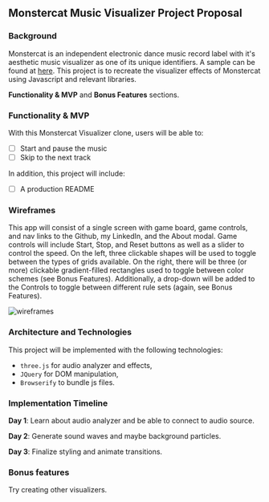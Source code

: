 ## Monstercat Music Visualizer Project Proposal

### Background

Monstercat is an independent electronic dance music record label with it's aesthetic music visualizer as one of its unique identifiers. A sample can be found at [here](https://www.youtube.com/watch?v=p13lhwtSaQc).
This project is to recreate the visualizer effects of Monstercat using Javascript and relevant libraries.

 **Functionality & MVP** and **Bonus Features** sections.  

### Functionality & MVP  

With this Monstercat Visualizer clone, users will be able to:

- [ ] Start and pause the music
- [ ] Skip to the next track

In addition, this project will include:

- [ ] A production README

### Wireframes

This app will consist of a single screen with game board, game controls, and nav links to the Github, my LinkedIn,
and the About modal.  Game controls will include Start, Stop, and Reset buttons as well as a slider to control the speed.  On the left, three clickable shapes will be used to toggle between the types of grids available.  On the right, there will be three (or more) clickable gradient-filled rectangles used to toggle between color schemes (see Bonus Features).  Additionally, a drop-down will be added to the Controls to toggle between different rule sets (again, see Bonus Features).

![wireframes](https://github.com/yuangaonyc/music-visualizer/blob/master/wireframe.png)

### Architecture and Technologies

This project will be implemented with the following technologies:

- `three.js` for audio analyzer and effects,
- `JQuery` for DOM manipulation,
- `Browserify` to bundle js files.


### Implementation Timeline

**Day 1**: Learn about audio analyzer and be able to connect to audio source.

**Day 2**: Generate sound waves and maybe background particles.

**Day 3**: Finalize styling and animate transitions.

### Bonus features

Try creating other visualizers.
